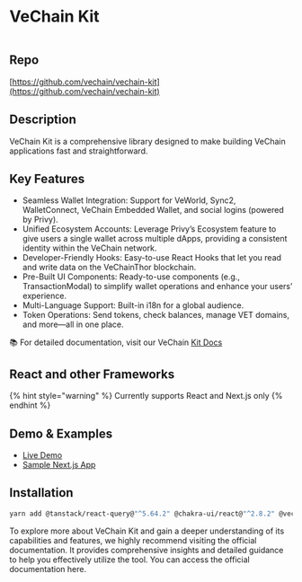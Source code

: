 # VeChain Kit

<figure><img src="https://www.gitbook.com/cdn-cgi/image/dpr=2,width=760,onerror=redirect,format=auto/https%3A%2F%2Ffiles.gitbook.com%2Fv0%2Fb%2Fgitbook-x-prod.appspot.com%2Fo%2Fspaces%252FqLFBh6EJTWZFpVM4qFdg%252Fuploads%252F1DcA59JQ0OQ3Pgxt0iGx%252Fimage.png%3Falt%3Dmedia%26token%3Db15c8bb7-b950-4ddc-aa89-fb35c1f373bb" alt=""><figcaption><p></p></figcaption></figure>

## Repo

[https://github.com/vechain/vechain-kit](https://github.com/vechain/vechain-kit)

## Description

VeChain Kit is a comprehensive library designed to make building VeChain applications fast and straightforward.

## Key Features

* Seamless Wallet Integration: Support for VeWorld, Sync2, WalletConnect, VeChain Embedded Wallet, and social logins (powered by Privy).
* Unified Ecosystem Accounts: Leverage Privy’s Ecosystem feature to give users a single wallet across multiple dApps, providing a consistent identity within the VeChain network.
* Developer-Friendly Hooks: Easy-to-use React Hooks that let you read and write data on the VeChainThor blockchain.
* Pre-Built UI Components: Ready-to-use components (e.g., TransactionModal) to simplify wallet operations and enhance your users’ experience.
* Multi-Language Support: Built-in i18n for a global audience.
* Token Operations: Send tokens, check balances, manage VET domains, and more—all in one place.

📚 For detailed documentation, visit our VeChain [Kit Docs​](https://docs.vechainkit.vechain.org/)

## React and other Frameworks

{% hint style="warning" %} 
Currently supports React and Next.js only
{% endhint %}


## Demo & Examples

* [​Live Demo​](https://vechainkit.vechain.org/)
* [​Sample Next.js App](https://github.com/vechain/vechain-kit/tree/main/examples/next-template)

## Installation

```bash
yarn add @tanstack/react-query@"^5.64.2" @chakra-ui/react@"^2.8.2" @vechain/dapp-kit-react@"1.5.0" @vechain/vechain-kit
```

To explore more about VeChain Kit and gain a deeper understanding of its capabilities and features, we highly recommend visiting the official documentation. It provides comprehensive insights and detailed guidance to help you effectively utilize the tool. You can access the official documentation here.